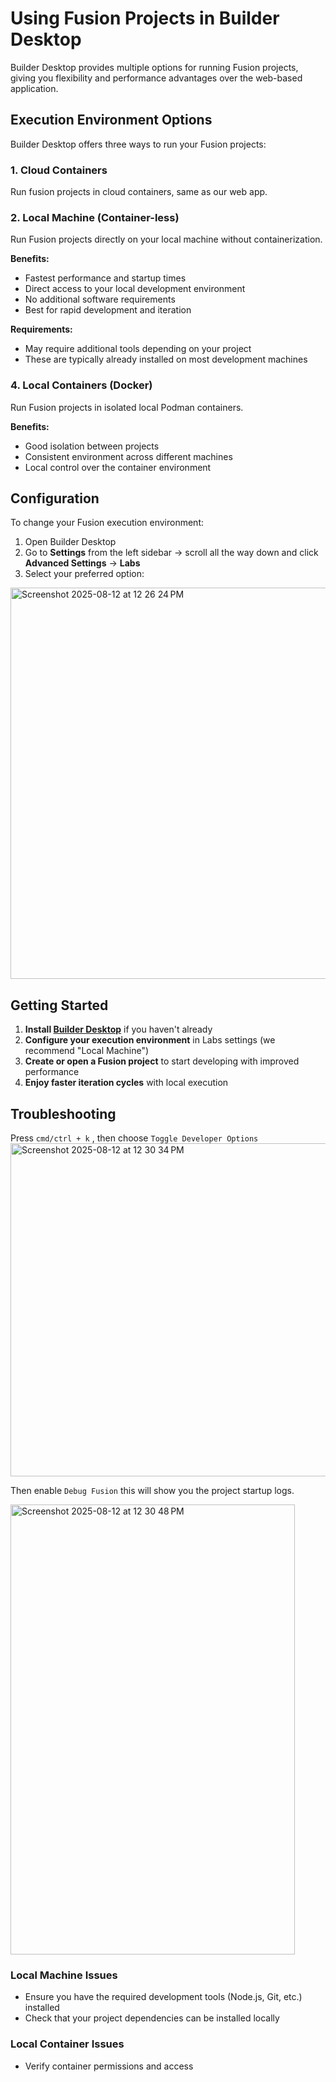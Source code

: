 # Using Fusion Projects in Builder Desktop

Builder Desktop provides multiple options for running Fusion projects, giving you flexibility and performance advantages over the web-based application.

## Execution Environment Options

Builder Desktop offers three ways to run your Fusion projects:

### 1. Cloud Containers
Run fusion projects in cloud containers, same as our web app.

### 2. Local Machine (Container-less)

Run Fusion projects directly on your local machine without containerization.

**Benefits:**
- Fastest performance and startup times
- Direct access to your local development environment
- No additional software requirements
- Best for rapid development and iteration

**Requirements:**
- May require additional tools depending on your project
- These are typically already installed on most development machines

### 4. Local Containers (Docker)

Run Fusion projects in isolated local Podman containers.

**Benefits:**
- Good isolation between projects
- Consistent environment across different machines
- Local control over the container environment



## Configuration

To change your Fusion execution environment:

1. Open Builder Desktop
2. Go to **Settings** from the left sidebar → scroll all the way down and click **Advanced Settings** → **Labs**
4. Select your preferred option:

<img width="947" height="626" alt="Screenshot 2025-08-12 at 12 26 24 PM" src="https://github.com/user-attachments/assets/80c373ad-d6be-494b-a314-05f6e5771c2c" />


## Getting Started

1. **Install [Builder Desktop](https://github.com/BuilderIO/native-app-distribution/blob/main/README.md#quick-download)** if you haven't already
2. **Configure your execution environment** in Labs settings (we recommend "Local Machine")
3. **Create or open a Fusion project** to start developing with improved performance
4. **Enjoy faster iteration cycles** with local execution

## Troubleshooting
Press `cmd/ctrl + k` , then choose `Toggle Developer Options`
<img width="755" height="533" alt="Screenshot 2025-08-12 at 12 30 34 PM" src="https://github.com/user-attachments/assets/577d0f86-d1c5-4e5a-9cad-da4b987c30f2" />

Then enable `Debug Fusion` this will show you the project startup logs.

<img width="455" height="720" alt="Screenshot 2025-08-12 at 12 30 48 PM" src="https://github.com/user-attachments/assets/a77b94ab-b779-4b66-a971-e1460cf8ae71" />


### Local Machine Issues
- Ensure you have the required development tools (Node.js, Git, etc.) installed
- Check that your project dependencies can be installed locally

### Local Container Issues
- Verify container permissions and access

